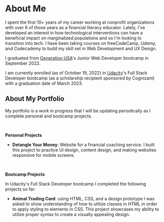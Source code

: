 # About Me
I spent the first 10+ years of my career working at nonprofit organizations with over 6 of those years as a financial literacy educator. Lately, I've developed an interest in how technological interventions can have a beneficial impact on marginalized populations and so I'm looking to transition into tech. I have been taking courses on freeCodeCamp, Udemy, and Codecademy to build my skill set in Web Development and UX Design. 

I graduated from [Generation USA](https://usa.generation.org/)'s Junior Web Developer bootcamp in September 2022.

I am currently enrolled (as of October 19, 2022) in [Udacity](https://www.udacity.com/course/full-stack-web-developer-nanodegree--nd0044)'s Full Stack Developer bootcamp (as a scholarship recipient sponsored by Cognizant) with a graduation date of March 2023.

## About My Portfolio
My portfolio is a work in progress that I will be updating periodically as I complete personal and bootcamp projects.

<br>

**Personal Projects**

- **Detangle Your Money**: Website for a financial coaching service. I built this project to practice UI design, content design, and making websites responsive for mobile screens.

<br>

**Bootcamp Projects**

In Udacity's Full Stack Developer bootcamp I completed the following projects so far:

- **Animal Trading Card**: using HTML, CSS, and a design prototype I was asked to show understanding of how to utilize classes in HTML in order to apply styling to elements in CSS. This project showcases my ability to utilize proper syntax to create a visually appealing design.

